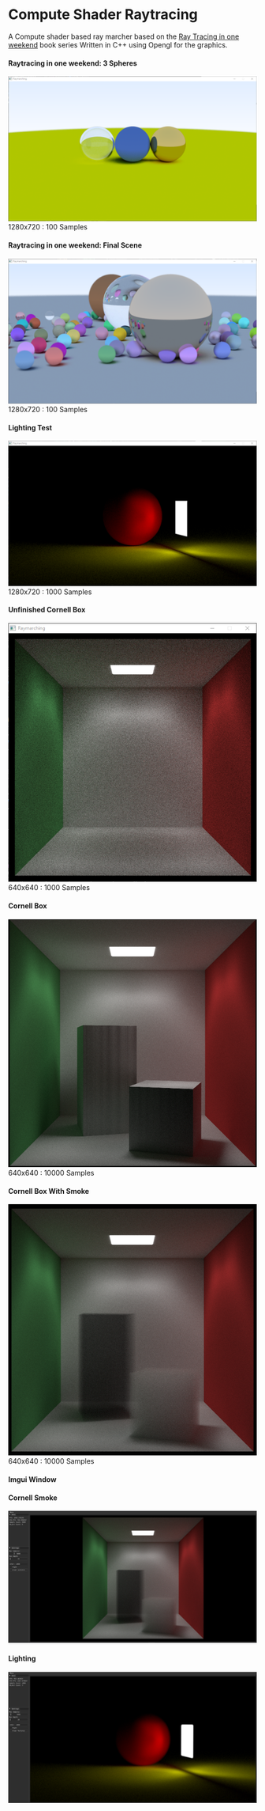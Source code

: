 # Compute Shader Raytracing
A Compute shader based ray marcher based on the [Ray Tracing in one weekend](https://raytracing.github.io/) book series
Written in C++ using Opengl for the graphics.

#### Raytracing in one weekend: 3 Spheres
![3 Spheres](img/3Sphere.png)
1280x720 : 100 Samples

#### Raytracing in one weekend: Final Scene
![Many Spheres](img/ManySphere.png)
1280x720 : 100 Samples

#### Lighting Test
![Lighting Test](img/LightingTest.png)
1280x720 : 1000 Samples

#### Unfinished Cornell Box
![Cornell Box](img/CornellBox.png)
640x640 : 1000 Samples

#### Cornell Box
![Cornell Box](img/FinishedCornellBox.png)
640x640 : 10000 Samples

#### Cornell Box With Smoke
![Cornell Box](img/CornellBoxWithSmoke.png)
640x640 : 10000 Samples

#### Imgui Window
#### Cornell Smoke
![Cornell Smoke Imgui](img/CornellSmoke_Imgui.png)

#### Lighting
![Lighting Imgui](img/Lighting_Imgui.png)